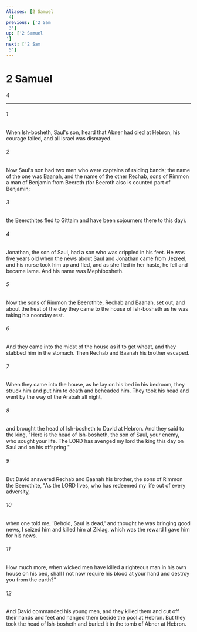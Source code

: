 ```yaml
---
Aliases: [2 Samuel 4]
previous: ['2 Sam 3']
up: ['2 Samuel']
next: ['2 Sam 5']
---
```

# 2 Samuel 4

***
 

###### 1 
When Ish-bosheth, Saul's son, heard that Abner had died at Hebron, his courage failed, and all Israel was dismayed.  

###### 2 
Now Saul's son had two men who were captains of raiding bands; the name of the one was Baanah, and the name of the other Rechab, sons of Rimmon a man of Benjamin from Beeroth (for Beeroth also is counted part of Benjamin;  

###### 3 
the Beerothites fled to Gittaim and have been sojourners there to this day).  

###### 4 
Jonathan, the son of Saul, had a son who was crippled in his feet. He was five years old when the news about Saul and Jonathan came from Jezreel, and his nurse took him up and fled, and as she fled in her haste, he fell and became lame. And his name was Mephibosheth.  

###### 5 
Now the sons of Rimmon the Beerothite, Rechab and Baanah, set out, and about the heat of the day they came to the house of Ish-bosheth as he was taking his noonday rest.  

###### 6 
And they came into the midst of the house as if to get wheat, and they stabbed him in the stomach. Then Rechab and Baanah his brother escaped.  

###### 7 
When they came into the house, as he lay on his bed in his bedroom, they struck him and put him to death and beheaded him. They took his head and went by the way of the Arabah all night,  

###### 8 
and brought the head of Ish-bosheth to David at Hebron. And they said to the king, "Here is the head of Ish-bosheth, the son of Saul, your enemy, who sought your life. The LORD has avenged my lord the king this day on Saul and on his offspring."  

###### 9 
But David answered Rechab and Baanah his brother, the sons of Rimmon the Beerothite, "As the LORD lives, who has redeemed my life out of every adversity,  

###### 10 
when one told me, 'Behold, Saul is dead,' and thought he was bringing good news, I seized him and killed him at Ziklag, which was the reward I gave him for his news.  

###### 11 
How much more, when wicked men have killed a righteous man in his own house on his bed, shall I not now require his blood at your hand and destroy you from the earth?"  

###### 12 
And David commanded his young men, and they killed them and cut off their hands and feet and hanged them beside the pool at Hebron. But they took the head of Ish-bosheth and buried it in the tomb of Abner at Hebron.
